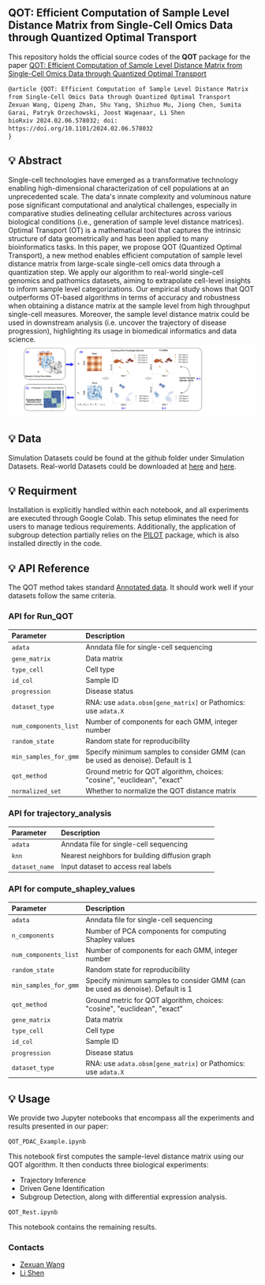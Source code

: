 ## QOT: Efficient Computation of Sample Level Distance Matrix from Single-Cell Omics Data through Quantized Optimal Transport

This repository holds the official source codes of the **QOT** package for the paper [QOT: Efficient Computation of Sample Level Distance Matrix from Single-Cell Omics Data through Quantized Optimal Transport]()

```
@article {QOT: Efficient Computation of Sample Level Distance Matrix from Single-Cell Omics Data through Quantized Optimal Transport
Zexuan Wang, Qipeng Zhan, Shu Yang, Shizhuo Mu, Jiong Chen, Sumita Garai, Patryk Orzechowski, Joost Wagenaar, Li Shen
bioRxiv 2024.02.06.578032; doi: https://doi.org/10.1101/2024.02.06.578032
}
```

## 💡 Abstract
Single-cell technologies have emerged as a transformative technology enabling high-dimensional characterization of cell populations at an unprecedented scale. The data's innate complexity and voluminous nature pose significant computational and analytical challenges, especially in comparative studies delineating cellular architectures across various biological conditions (i.e., generation of sample level distance matrices). Optimal Transport (OT) is a mathematical tool that captures the intrinsic structure of data geometrically and has been applied to many bioinformatics tasks. In this paper, we propose QOT (Quantized Optimal Transport), a new method enables efficient computation of sample level distance matrix from large-scale single-cell omics data through a quantization step. We apply our algorithm to real-world single-cell genomics and pathomics datasets, aiming to extrapolate cell-level insights to inform sample level categorizations. Our empirical study shows that QOT outperforms OT-based algorithms in terms of accuracy and robustness when obtaining a distance matrix at the sample level from high throughput single-cell measures. Moreover, the sample level distance matrix could be used in downstream analysis (i.e. uncover the trajectory of disease progression), highlighting its usage in biomedical informatics and data science.
![alt text](https://github.com/PennShenLab/QOT/blob/main/flow.png)


## 💡 Data
Simulation Datasets could be found at the github folder under Simulation Datasets.
Real-world Datasets could be downloaded at [here](https://zenodo.org/records/8370081) and [here](https://zenodo.org/records/7957118).


## 💡 Requirment
Installation is explicitly handled within each notebook, and all experiments are executed through Google Colab. This setup eliminates the need for users to manage tedious requirements. Additionally, the application of subgroup detection partially relies on the [PILOT](https://github.com/CostaLab/PILOT/tree/main) package, which is also installed directly in the code. 


## 💡 API Reference

The QOT method takes standard [Annotated data](https://anndata.readthedocs.io/en/stable/). It should work well if your datasets follow the same criteria.

### API for Run_QOT

| Parameter             | Description                                                                 |
| :-------------------- | :-------------------------------------------------------------------------- |
| `adata`               | Anndata file for single-cell sequencing                                     |
| `gene_matrix`         | Data matrix                                                                 |
| `type_cell`           | Cell type                                                                   |
| `id_col`              | Sample ID                                                                   |
| `progression`         | Disease status                                                              |
| `dataset_type`        | RNA: use `adata.obsm[gene_matrix]` or Pathomics: use `adata.X`               |
| `num_components_list` | Number of components for each GMM, integer number                           |
| `random_state`        | Random state for reproducibility                                           |
| `min_samples_for_gmm` | Specify minimum samples to consider GMM (can be used as denoise). Default is 1 |
| `qot_method`          | Ground metric for QOT algorithm, choices: "cosine", "euclidean", "exact"   |
| `normalized_set`      | Whether to normalize the QOT distance matrix                               |

### API for trajectory_analysis

| Parameter      | Description                                        |
| :------------- | :------------------------------------------------- |
| `adata`        | Anndata file for single-cell sequencing            |
| `knn`          | Nearest neighbors for building diffusion graph     |
| `dataset_name` | Input dataset to access real labels                |

### API for compute_shapley_values

| Parameter             | Description                                                                 |
| :-------------------- | :-------------------------------------------------------------------------- |
| `adata`               | Anndata file for single-cell sequencing                                     |
| `n_components`        | Number of PCA components for computing Shapley values                       |
| `num_components_list` | Number of components for each GMM, integer number                           |
| `random_state`        | Random state for reproducibility                                           |
| `min_samples_for_gmm` | Specify minimum samples to consider GMM (can be used as denoise). Default is 1 |
| `qot_method`          | Ground metric for QOT algorithm, choices: "cosine", "euclidean", "exact"   |
| `gene_matrix`         | Data matrix                                                                 |
| `type_cell`           | Cell type                                                                   |
| `id_col`              | Sample ID                                                                   |
| `progression`         | Disease status                                                              |
| `dataset_type`        | RNA: use `adata.obsm[gene_matrix]` or Pathomics: use `adata.X`               |



## 💡 Usage
We provide two Jupyter notebooks that encompass all the experiments and results presented in our paper:
```terminal
QOT_PDAC_Example.ipynb
```
This notebook first computes the sample-level distance matrix using our QOT algorithm. It then conducts three biological experiments:
- Trajectory Inference
- Driven Gene Identification
- Subgroup Detection, along with differential expression analysis.

```terminal
QOT_Rest.ipynb 
```
This notebook contains the remaining results.

### Contacts

- [Zexuan Wang](mailto:zxwang@sas.upenn.edu) 
- [Li Shen](mailto:li.shen@pennmedicine.upenn.edu) 

